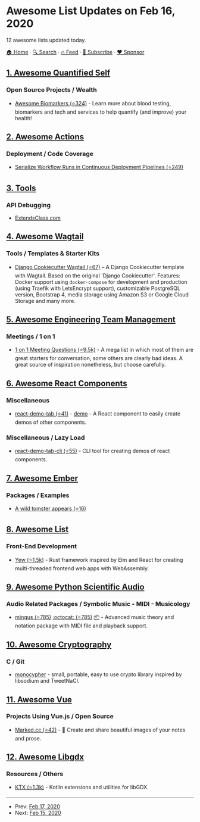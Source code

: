 # Awesome List Updates on Feb 16, 2020

12 awesome lists updated today.

[🏠 Home](/README.md) · [🔍 Search](https://www.trackawesomelist.com/search/) · [🔥 Feed](https://www.trackawesomelist.com/rss.xml) · [📮 Subscribe](https://trackawesomelist.us17.list-manage.com/subscribe?u=d2f0117aa829c83a63ec63c2f&id=36a103854c) · [❤️  Sponsor](https://github.com/sponsors/theowenyoung)



## [1. Awesome Quantified Self](/content/woop/awesome-quantified-self/README.md)

### Open Source Projects / Wealth

*   [Awesome Biomarkers (⭐324)](https://github.com/markwk/awesome-biomarkers) - Learn more about blood testing, biomarkers and tech and services to help quantify (and improve) your health!

## [2. Awesome Actions](/content/sdras/awesome-actions/README.md)

### Deployment / Code Coverage

*   [Serialize Workflow Runs in Continuous Deployment Pipelines (⭐249)](https://github.com/softprops/turnstyle)

## [3. Tools](/content/lvwzhen/tools/README.md)

### API Debugging

*   [ExtendsClass.com](https://extendsclass.com/rest-client-online.html)

## [4. Awesome Wagtail](/content/springload/awesome-wagtail/README.md)

### Tools / Templates & Starter Kits

*   [Django Cookiecutter Wagtail (⭐67)](https://github.com/Jean-Zombie/cookiecutter-django-wagtail) – A Django Cookiecutter template with Wagtail. Based on the original 'Django Cookiecutter'. Features: Docker support using `docker-compose` for development and production (using Traefik with LetsEncrypt support), customizable PostgreSQL version, Bootstrap 4, media storage using Amazon S3 or Google Cloud Storage and many more.

## [5. Awesome Engineering Team Management](/content/kdeldycke/awesome-engineering-team-management/README.md)

### Meetings / 1 on 1

*   [1 on 1 Meeting Questions (⭐9.5k)](https://github.com/VGraupera/1on1-questions) - A mega list in which most of them are great starters for conversation, some others are clearly bad ideas. A great source of inspiration nonetheless, but choose carefully.

## [6. Awesome React Components](/content/brillout/awesome-react-components/README.md)

### Miscellaneous

*   [react-demo-tab (⭐41)](https://github.com/mkosir/react-demo-tab) - [demo](https://mkosir.github.io/react-demo-tab) - A React component to easily create demos of other components.

### Miscellaneous / Lazy Load

*   [react-demo-tab-cli (⭐55)](https://github.com/mkosir/react-demo-tab-cli) - CLI tool for creating demos of react components.

## [7. Awesome Ember](/content/ember-community-russia/awesome-ember/README.md)

### Packages / Examples

*   [A wild tomster appears (⭐16)](https://github.com/scudco/tomsweeper)

## [8. Awesome List](/content/sindresorhus/awesome/README.md)

### Front-End Development

*   [Yew (⭐1.5k)](https://github.com/jetli/awesome-yew#readme) - Rust framework inspired by Elm and React for creating multi-threaded frontend web apps with WebAssembly.

## [9. Awesome Python Scientific Audio](/content/faroit/awesome-python-scientific-audio/README.md)

### Audio Related Packages / Symbolic Music - MIDI - Musicology

*   [mingus (⭐785)](https://github.com/bspaans/python-mingus) [:octocat: (⭐785)](https://github.com/bspaans/python-mingus) [:package:](https://pypi.org/project/mingus) - Advanced music theory and notation package with MIDI file and playback support.

## [10. Awesome Cryptography](/content/sobolevn/awesome-cryptography/README.md)

### C / Git

*   [monocypher](https://monocypher.org) - small, portable, easy to use crypto library inspired by libsodium and TweetNaCl.

## [11. Awesome Vue](/content/vuejs/awesome-vue/README.md)

### Projects Using Vue.js / Open Source

*   [Marked.cc (⭐42)](https://github.com/msjaber/marked.cc) - 📝 Create and share beautiful images of your notes and prose.

## [12. Awesome Libgdx](/content/rafaskb/awesome-libgdx/README.md)

### Resources / Others

*   [KTX (⭐1.3k)](https://github.com/libktx/ktx) - Kotlin extensions and utilities for libGDX.

---

- Prev: [Feb 17, 2020](/content/2020/02/17/README.md)
- Next: [Feb 15, 2020](/content/2020/02/15/README.md)